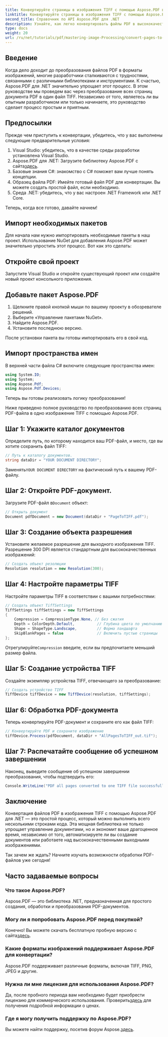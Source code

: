 ```yaml
---
title: Конвертируйте страницы в изображения TIFF с помощью Aspose.PDF в .NET
linktitle: Конвертируйте страницы в изображения TIFF с помощью Aspose.PDF в .NET
second_title: Справочник по API Aspose.PDF для .NET
description: Узнайте, как легко конвертировать файлы PDF в высококачественные изображения TIFF с помощью библиотеки Aspose.PDF для .NET. Это пошаговое руководство содержит четкие инструкции и пример кода.
type: docs
weight: 20
url: /ru/net/tutorials/pdf/mastering-image-Processing/convert-pages-to-tiff-images/
---
```

## Введение

Когда дело доходит до преобразования файлов PDF в форматы изображений, многие разработчики сталкиваются с трудностями, связанными с различными библиотеками и инструментами. К счастью, Aspose.PDF для .NET значительно упрощает этот процесс. В этом руководстве мы проведем вас через преобразование всех страниц документа PDF в один файл TIFF. Независимо от того, являетесь ли вы опытным разработчиком или только начинаете, это руководство сделает процесс простым и приятным.

## Предпосылки

Прежде чем приступить к конвертации, убедитесь, что у вас выполнены следующие предварительные условия:

1. Visual Studio: убедитесь, что в качестве среды разработки установлена Visual Studio.
2.  Aspose.PDF для .NET: Загрузите библиотеку Aspose.PDF с сайта[здесь](https://releases.aspose.com/pdf/net/).
3. Базовые знания C#: знакомство с C# поможет вам лучше понять концепции.
4. Образец файла PDF: Имейте готовый файл PDF для конвертации. Вы можете создать простой файл, если необходимо.
5. Среда .NET: убедитесь, что у вас настроен .NET Framework или .NET Core.

Теперь, когда все готово, давайте начнем!

## Импорт необходимых пакетов

Для начала нам нужно импортировать необходимые пакеты в наш проект. Использование NuGet для добавления Aspose.PDF может значительно упростить этот процесс. Вот как это сделать:

## Откройте свой проект

Запустите Visual Studio и откройте существующий проект или создайте новый проект консольного приложения.

## Добавьте пакет Aspose.PDF

1. Щелкните правой кнопкой мыши по вашему проекту в обозревателе решений.
2. Выберите «Управление пакетами NuGet».
3. Найдите Aspose.PDF.
4. Установите последнюю версию.

После установки пакета вы готовы импортировать его в свой код.

##  Импорт пространства имен

В верхней части файла C# включите следующие пространства имен:

```csharp
using System.IO;
using System;
using Aspose.Pdf;
using Aspose.Pdf.Devices;
```

Теперь вы готовы реализовать логику преобразования!

Ниже приведено полное руководство по преобразованию всех страниц PDF-файла в одно изображение TIFF с помощью Aspose.PDF.

## Шаг 1: Укажите каталог документов

Определите путь, по которому находится ваш PDF-файл, и место, где вы хотите сохранить файл TIFF:

```csharp
// Путь к каталогу документов.
string dataDir = "YOUR DOCUMENT DIRECTORY";
```

 Заменять`YOUR DOCUMENT DIRECTORY` на фактический путь к вашему PDF-файлу.

## Шаг 2: Откройте PDF-документ.

 Загрузите PDF-файл в`Document` объект:

```csharp
// Открыть документ
Document pdfDocument = new Document(dataDir + "PageToTIFF.pdf");
```

## Шаг 3: Создание объекта разрешения

Установите желаемое разрешение для выходного изображения TIFF. Разрешение 300 DPI является стандартным для высококачественных изображений:

```csharp
// Создать объект резолюции
Resolution resolution = new Resolution(300);
```

## Шаг 4: Настройте параметры TIFF

Настройте параметры TIFF в соответствии с вашими потребностями:

```csharp
// Создать объект TiffSettings
TiffSettings tiffSettings = new TiffSettings
{
    Compression = CompressionType.None, // Без сжатия
    Depth = ColorDepth.Default,          // Глубина цвета по умолчанию
    Shape = ShapeType.Landscape,         // Форма ландшафта
    SkipBlankPages = false               // Включить пустые страницы
};
```

 Отрегулируйте`Compression` введите, если вы предпочитаете меньший размер файла.

## Шаг 5: Создание устройства TIFF

Создайте экземпляр устройства TIFF, отвечающего за преобразование:

```csharp
// Создать устройство TIFF
TiffDevice tiffDevice = new TiffDevice(resolution, tiffSettings);
```

## Шаг 6: Обработка PDF-документа

Теперь конвертируйте PDF-документ и сохраните его как файл TIFF:

```csharp
// Конвертируйте PDF и сохраните изображение
tiffDevice.Process(pdfDocument, dataDir + "AllPagesToTIFF_out.tif");
```

## Шаг 7: Распечатайте сообщение об успешном завершении

Наконец, выведите сообщение об успешном завершении преобразования, чтобы подтвердить его:

```csharp
Console.WriteLine("PDF all pages converted to one TIFF file successfully!");
```

## Заключение

Конвертация файлов PDF в изображения TIFF с помощью Aspose.PDF для .NET — это простой процесс, который можно выполнить всего несколькими строками кода. Эта мощная библиотека не только упрощает управление документами, но и экономит ваше драгоценное время, независимо от того, автоматизируете ли вы создание документов или работаете над высококачественными выходными изображениями. 

Так зачем же ждать? Начните изучать возможности обработки PDF-файлов уже сегодня!

## Часто задаваемые вопросы

### Что такое Aspose.PDF?
Aspose.PDF — это библиотека .NET, предназначенная для простого создания, обработки и преобразования PDF-документов.

### Могу ли я попробовать Aspose.PDF перед покупкой?
 Конечно! Вы можете скачать бесплатную пробную версию с сайта[здесь](https://releases.aspose.com/).

### Какие форматы изображений поддерживает Aspose.PDF для конвертации?
Aspose.PDF поддерживает различные форматы, включая TIFF, PNG, JPEG и другие.

### Нужна ли мне лицензия для использования Aspose.PDF?
 Да, после пробного периода вам необходимо будет приобрести лицензию для коммерческого использования. Проверить[здесь](https://purchase.aspose.com/) для получения подробной информации о ценах.

### Где я могу получить поддержку по Aspose.PDF?
 Вы можете найти поддержку, посетив форум Aspose.[здесь](https://forum.aspose.com/c/pdf/10).